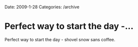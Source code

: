 Date: 2009-1-28
Categories: /archive

# Perfect way to start the day -...

Perfect way to start the day - shovel snow sans coffee.
